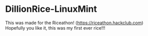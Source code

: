 # DillionRice-LinuxMint
 
This was made for the Riceathon! (https://riceathon.hackclub.com)
Hopefully you like it, this was my first ever rice!!!
